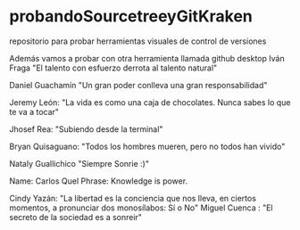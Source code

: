 
# probandoSourcetreeyGitKraken
repositorio para probar herramientas visuales de control de versiones 

Además vamos a probar con otra herramienta llamada github desktop
Iván Fraga "El talento con esfuerzo derrota al talento natural"


Daniel Guachamín "Un gran poder conlleva una gran responsabilidad"


Jeremy León: "La vida es como una caja de chocolates. Nunca sabes lo que te va a tocar"

Jhosef Rea: "Subiendo desde la terminal"

Bryan Quisaguano: "Todos los hombres mueren, pero no todos han vivido"

Nataly Guallichico "Siempre Sonrie :)"


Name: Carlos Quel
Phrase: Knowledge is power.

Cindy Yazán: "La libertad es la conciencia que nos lleva, en ciertos momentos, a pronunciar dos monosílabos: Sí o No"
Miguel Cuenca : "El secreto de la sociedad es a sonreir"